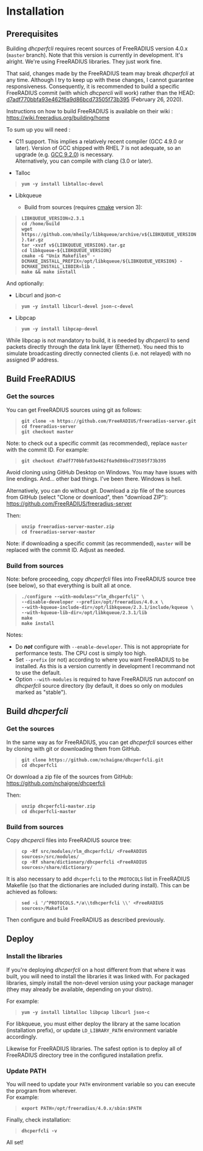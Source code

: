 
# Installation

## Prerequisites

Building *dhcperfcli* requires recent sources of FreeRADIUS version 4.0.x (`master` branch). Note that this version is currently in development. It's alright. We're using FreeRADIUS libraries. They just work fine.

That said, changes made by the FreeRADIUS team may break *dhcperfcli* at any time. Although I try to keep up with these changes, I cannot guarantee responsiveness. Consequently, it is recommended to build a specific FreeRADIUS commit (with which *dhcpercli* will work) rather than the HEAD: [d7adf770bbfa93e462f6a9d86bcd73505f73b395](https://github.com/FreeRADIUS/freeradius-server/tree/d7adf770bbfa93e462f6a9d86bcd73505f73b395) (February 26, 2020).

Instructions on how to build FreeRADIUS is available on their wiki :
https://wiki.freeradius.org/building/home

To sum up you will need :

- C11 support. This implies a relatively recent compiler (GCC 4.9.0 or later). Version of GCC shipped with RHEL 7 is not adequate, so an upgrade (e.g. [GCC 9.2.0](https://gist.github.com/nchaigne/ad06bc867f911a3c0d32939f1e930a11)) is necessary.<br>Alternatively, you can compile with clang (3.0 or later).

- Talloc

>__`yum -y install libtalloc-devel`__

- Libkqueue

  - Build from sources (requires [cmake](https://cmake.org/download/) version 3):

>__`LIBKQUEUE_VERSION=2.3.1`__<br>
>__`cd /home/build`__<br>
>__`wget https://github.com/mheily/libkqueue/archive/v${LIBKQUEUE_VERSION}.tar.gz`__<br>
>__`tar -xvzf v${LIBKQUEUE_VERSION}.tar.gz`__<br>
>__`cd libkqueue-${LIBKQUEUE_VERSION}`__<br>
>__`cmake -G "Unix Makefiles" -DCMAKE_INSTALL_PREFIX=/opt/libkqueue/${LIBKQUEUE_VERSION} -DCMAKE_INSTALL_LIBDIR=lib .`__<br>
>__`make && make install`__<br>


And optionally:

- Libcurl and json-c

>__`yum -y install libcurl-devel json-c-devel`__


- Libpcap

>__`yum -y install libpcap-devel`__

While libpcap is not mandatory to build, it is needed by *dhcpercli* to send packets directly through the data link layer (Ethernet). You need this to simulate broadcasting directly connected clients (i.e. not relayed) with no assigned IP address.


## Build FreeRADIUS

### Get the sources

You can get FreeRADIUS sources using git as follows:
>__`git clone -n https://github.com/FreeRADIUS/freeradius-server.git`__<br>
>__`cd freeradius-server`__<br>
>__`git checkout master`__

Note: to check out a specific commit (as recommended), replace `master` with the commit ID. For example:

>__`git checkout d7adf770bbfa93e462f6a9d86bcd73505f73b395`__

Avoid cloning using GitHub Desktop on Windows. You may have issues with line endings. And... other bad things. I've been there. Windows is hell.

Alternatively, you can do without git. Download a zip file of the sources from GitHub (select "Clone or download", then "download ZIP"):
https://github.com/FreeRADIUS/freeradius-server

Then:
>__`unzip freeradius-server-master.zip`__<br>
>__`cd freeradius-server-master`__

Note: if downloading a specific commit (as recommended), `master` will be replaced with the commit ID. Adjust as needed.

### Build from sources

Note: before proceeding, copy *dhcperfcli* files into FreeRADIUS source tree (see below), so that everything is built all at once.

>__`./configure --with-modules="rlm_dhcperfcli" \`__<br>
>__`--disable-developer --prefix=/opt/freeradius/4.0.x \`__<br>
>__`--with-kqueue-include-dir=/opt/libkqueue/2.3.1/include/kqueue \`__<br>
>__`--with-kqueue-lib-dir=/opt/libkqueue/2.3.1/lib`__<br>
>__`make`__<br>
>__`make install`__<br>

Notes:
- Do __*not*__ configure with `--enable-developer`. This is not appropriate for performance tests. The CPU cost is simply too high.
- Set `--prefix` (or not) according to where you want FreeRADIUS to be installed. As this is a version currently in development I recommand not to use the default.
- Option `--with-modules` is required to have FreeRADIUS run autoconf on *dhcperfcli* source directory (by default, it does so only on modules marked as "stable").


## Build *dhcperfcli*

### Get the sources

In the same way as for FreeRADIUS, you can get *dhcperfcli* sources either by cloning with git or downloading them from GitHub.
>__`git clone https://github.com/nchaigne/dhcperfcli.git`__<br>
>__`cd dhcperfcli`__

Or download a zip file of the sources from GitHub:
https://github.com/nchaigne/dhcperfcli

Then:

>__`unzip dhcperfcli-master.zip`__<br>
>__`cd dhcperfcli-master`__

### Build from sources

Copy *dhcpercli* files into FreeRADIUS source tree:

>__`cp -Rf src/modules/rlm_dhcperfcli/ <FreeRADIUS sources>/src/modules/`__<br>
>__`cp -Rf share/dictionary/dhcperfcli <FreeRADIUS sources>/share/dictionary/`__<br>

It is also necessary to add `dhcperfcli` to the `PROTOCOLS` list in FreeRADIUS Makefile (so that the dictionaries are included during install). This can be achieved as follows:

>__`sed -i '/^PROTOCOLS.*/a\\tdhcperfcli \\' <FreeRADIUS sources>/Makefile`__<br>

Then configure and build FreeRADIUS as described previously.

## Deploy

### Install the libraries

If you're deploying *dhcperfcli* on a host different from that where it was built, you will need to install the libraries it was linked with. For packaged libraries, simply install the non-devel version using your package manager (they may already be available, depending on your distro).

For example:

>__`yum -y install libtalloc libpcap libcurl json-c`__

For libkqueue, you must either deploy the library at the same location (installation prefix), or update `LD_LIBRARY_PATH` environment variable accordingly.

Likewise for FreeRADIUS libraries. The safest option is to deploy all of FreeRADIUS directory tree in the configured installation prefix.

### Update PATH

You will need to update your `PATH` environment variable so you can execute the program from wherever.<br>
For example:
>__`export PATH=/opt/freeradius/4.0.x/sbin:$PATH`__

Finally, check installation:

>__`dhcperfcli -v`__

All set!
